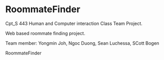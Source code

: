 # RoommateFinder

Cpt_S 443 Human and Computer interaction Class Team Project.

Web based roommate finding project.

Team member:
  Yongmin Joh,
  Ngoc Duong,
  Sean Luchessa,
  SCott Bogen

RoommateFinder
